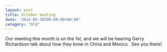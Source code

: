 ```yaml
---
layout: post
title: October meeting
date: '2014-09-30T00:00:00+00:00'
category: "Old"
---
```

<p>Our meeting this month is on the 1st&#44; and we will be hearing Gerry Richardson talk about how they brew in China and Mexico. &nbsp;See you there!</p>
